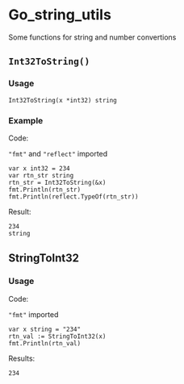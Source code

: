 # Go_string_utils

Some functions for string and number convertions

## `Int32ToString()`

### Usage

`Int32ToString(x *int32) string`

### Example

Code: 

`"fmt"` and `"reflect"` imported

```
var x int32 = 234
var rtn_str string
rtn_str = Int32ToString(&x)
fmt.Println(rtn_str)
fmt.Println(reflect.TypeOf(rtn_str))
```

Result:

```
234
string
```

## StringToInt32

### Usage

Code: 

`"fmt"` imported

```
var x string = "234"
rtn_val := StringToInt32(x)
fmt.Println(rtn_val)
```

Results:

```
234
```


